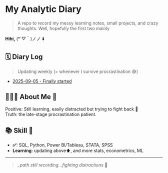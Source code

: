 # My Analytic Diary
> A repo to record my messy learning notes, small projects, and crazy thoughts. Well, hopefully the first two mainly

**Hihi,** (*´▽｀)ノノ ⬇️

## 🗓️ Diary Log
> Updating weekly (= whenever I survive procrastination 😅)
- [2025-09-05 - Finally started](./Diary/20250905-Finally.md)

## 💁🏻‍♀️ About Me 🤡
Positive: Still learning, easily distracted but trying to fight back 🚀 <br> 
Truth: the late-stage procrastination patient.

## 📚 Skill 🔧
- **✅**: SQL, Python, Power BI/Tableau, STATA, SPSS
- **Learning**: updating above⬆️, and more stats, econometrics, ML 

---
> *_path still recording...fighting distractions* 😬
